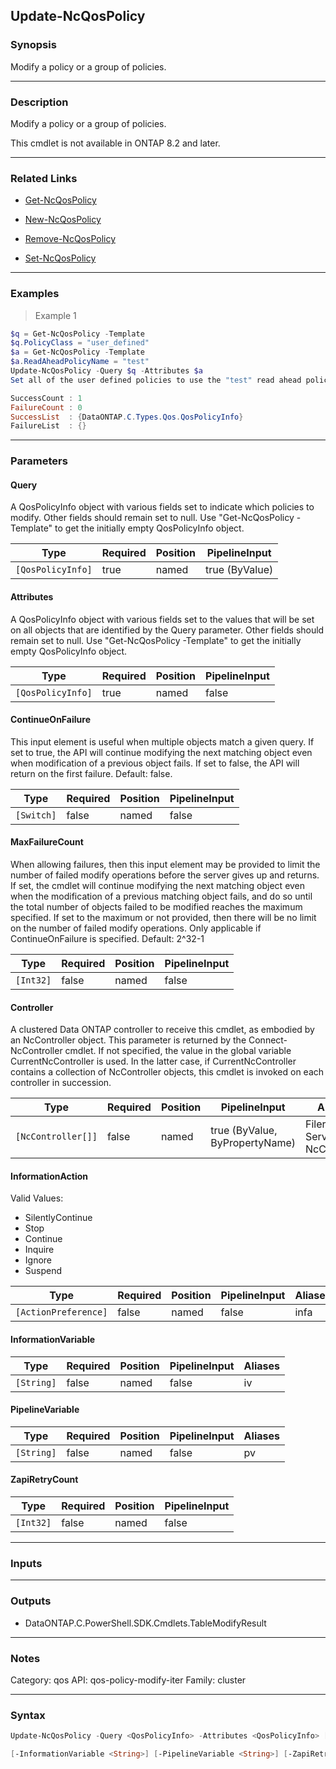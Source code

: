 Update-NcQosPolicy
------------------

### Synopsis
Modify a policy or a group of policies.

---

### Description

Modify a policy or a group of policies.

This cmdlet is not available in ONTAP 8.2 and later.

---

### Related Links
* [Get-NcQosPolicy](Get-NcQosPolicy)

* [New-NcQosPolicy](New-NcQosPolicy)

* [Remove-NcQosPolicy](Remove-NcQosPolicy)

* [Set-NcQosPolicy](Set-NcQosPolicy)

---

### Examples
> Example 1

```PowerShell
$q = Get-NcQosPolicy -Template
$q.PolicyClass = "user_defined"
$a = Get-NcQosPolicy -Template
$a.ReadAheadPolicyName = "test"
Update-NcQosPolicy -Query $q -Attributes $a
Set all of the user defined policies to use the "test" read ahead policy.

SuccessCount : 1
FailureCount : 0
SuccessList  : {DataONTAP.C.Types.Qos.QosPolicyInfo}
FailureList  : {}

```

---

### Parameters
#### **Query**
A QosPolicyInfo object with various fields set to indicate which policies to modify.  Other fields should remain set to null.  Use "Get-NcQosPolicy -Template" to get the initially empty QosPolicyInfo object.

|Type             |Required|Position|PipelineInput |
|-----------------|--------|--------|--------------|
|`[QosPolicyInfo]`|true    |named   |true (ByValue)|

#### **Attributes**
A QosPolicyInfo object with various fields set to the values that will be set on all objects that are identified by the Query parameter.  Other fields should remain set to null.  Use "Get-NcQosPolicy -Template" to get the initially empty QosPolicyInfo object.

|Type             |Required|Position|PipelineInput|
|-----------------|--------|--------|-------------|
|`[QosPolicyInfo]`|true    |named   |false        |

#### **ContinueOnFailure**
This input element is useful when multiple objects match a given query.  If set to true, the API will continue modifying the next matching object even when modification of a previous object fails.  If set to false, the API will return on the first failure.  Default: false.

|Type      |Required|Position|PipelineInput|
|----------|--------|--------|-------------|
|`[Switch]`|false   |named   |false        |

#### **MaxFailureCount**
When allowing failures, then this input element may be provided to limit the number of failed modify operations before the server gives up and returns.  If set, the cmdlet will continue modifying the next matching object even when the modification of a previous matching object fails, and do so until the total number of objects failed to be modified reaches the maximum specified.  If set to the maximum or not provided, then there will be no limit on the number of failed modify operations.  Only applicable if ContinueOnFailure is specified.  Default: 2^32-1

|Type     |Required|Position|PipelineInput|
|---------|--------|--------|-------------|
|`[Int32]`|false   |named   |false        |

#### **Controller**
A clustered Data ONTAP controller to receive this cmdlet, as embodied by an NcController object.  This parameter is returned by the Connect-NcController cmdlet.  If not specified, the value in the global variable CurrentNcController is used.  In the latter case, if CurrentNcController contains a collection of NcController objects, this cmdlet is invoked on each controller in succession.

|Type              |Required|Position|PipelineInput                 |Aliases                          |
|------------------|--------|--------|------------------------------|---------------------------------|
|`[NcController[]]`|false   |named   |true (ByValue, ByPropertyName)|Filer<br/>Server<br/>NcController|

#### **InformationAction**

Valid Values:

* SilentlyContinue
* Stop
* Continue
* Inquire
* Ignore
* Suspend

|Type                |Required|Position|PipelineInput|Aliases|
|--------------------|--------|--------|-------------|-------|
|`[ActionPreference]`|false   |named   |false        |infa   |

#### **InformationVariable**

|Type      |Required|Position|PipelineInput|Aliases|
|----------|--------|--------|-------------|-------|
|`[String]`|false   |named   |false        |iv     |

#### **PipelineVariable**

|Type      |Required|Position|PipelineInput|Aliases|
|----------|--------|--------|-------------|-------|
|`[String]`|false   |named   |false        |pv     |

#### **ZapiRetryCount**

|Type     |Required|Position|PipelineInput|
|---------|--------|--------|-------------|
|`[Int32]`|false   |named   |false        |

---

### Inputs

---

### Outputs
* DataONTAP.C.PowerShell.SDK.Cmdlets.TableModifyResult

---

### Notes
Category: qos
API: qos-policy-modify-iter
Family: cluster

---

### Syntax
```PowerShell
Update-NcQosPolicy -Query <QosPolicyInfo> -Attributes <QosPolicyInfo> [-ContinueOnFailure] [-MaxFailureCount <Int32>] [-Controller <NcController[]>] [-InformationAction <ActionPreference>] 
```
```PowerShell
[-InformationVariable <String>] [-PipelineVariable <String>] [-ZapiRetryCount <Int32>] [<CommonParameters>]
```
